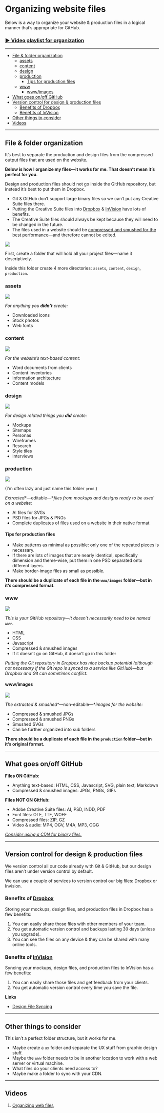 # Organizing website files

Below is a way to organize your website & production files in a logical manner that’s appropriate for GitHub.

### [▶ Video playlist for organization](https://www.youtube.com/watch?v=_bn7bYpuNcQ&list=PLWjCJDeWfDdfJhlnFDLwCu4GZ_2lfuMMx)

---

- [File & folder organization](#file--folder-organization)
	- [assets](#assets)
	- [content](#content)
	- [design](#design)
	- [production](#production)
		- [Tips for production files](#tips-for-production-files)
	- [www](#www)
		- [www/images](#www-images)
- [What goes on/off GitHub](#what-goes-onoff-github)
- [Version control for design & production files](#version-control-for-design--production-files)
	- [Benefits of Dropbox](#benefits-of-dropbox)
	- [Benefits of InVision](#benefits-of-invision)
- [Other things to consider](#other-things-to-consider)
- [Videos](#videos)

---

## File & folder organization

It’s best to separate the production and design files from the compressed output files that are used on the website.

**Below is how I organize my files—it works for me. That doesn’t mean it’s perfect for you.**

Design and production files should not go inside the GitHub repository, but instead it’s best to put them in Dropbox.

- Git & GitHub don’t support large binary files so we can’t put any Creative Suite files there.
- Putting the Creative Suite files into [Dropbox](#benefits-of-dropbox) & [InVision](#benefits-of-invision) have lots of benefits.
- The Creative Suite files should always be kept because they will need to be changed in the future.
- The files used in a website should be [compressed and smushed for the best performance](../performance/)—and therefore cannot be edited.

![](readme-screenshots/project.jpg)

First, create a folder that will hold all your project files—name it descriptively.

Inside this folder create 4 more directories: `assets`, `content`, `design`, `production`.

### assets

![](readme-screenshots/assets.jpg)

*For anything you **didn’t** create:*

- Downloaded icons
- Stock photos
- Web fonts

### content

![](readme-screenshots/content.jpg)

*For the website’s text-based content:*

- Word documents from clients
- Content inventories
- Information architecture
- Content models

### design

![](readme-screenshots/design.jpg)

*For design related things you **did** create:*

- Mockups
- Sitemaps
- Personas
- Wireframes
- Research
- Style tiles
- Interviews

### production

![](readme-screenshots/prod.jpg)

(I’m often lazy and just name this folder `prod`.)

*Extracted**—editable—**files from mockups and designs ready to be used on a website:*

- AI files for SVGs
- PSD files for JPGs & PNGs
- Complete duplicates of files used on a website in their native format

#### Tips for production files

- Make patterns as minimal as possible: only one of the repeated pieces is necessary.
- If there are lots of images that are nearly identical, specifically dimension and theme-wise, put them in one PSD separated onto different layers.
- Make border-image files as small as possible.

**There should be a duplicate of each file in the `www/images` folder—but in it’s compressed format.**

### www

![](readme-screenshots/www.jpg)

*This is your GitHub repository—it doesn’t necessarily need to be named `www`.*

- HTML
- CSS
- Javascript
- Compressed & smushed images
- If it doesn’t go on GitHub, it doesn’t go in this folder

*Putting the Git repository in Dropbox has nice backup potential (although not necessary if the Git repo is synced to a service like GitHub)—but Dropbox and Git can sometimes conflict.*

#### www/images

![](readme-screenshots/www-images.jpg)

*The extracted & smushed**—non-editable—**images for the website:*

- Compressed & smushed JPGs
- Compressed & smushed PNGs
- Smushed SVGs
- Can be further organized into sub folders

**There should be a duplicate of each file in the `production` folder—but in it’s original format.**

---

## What goes on/off GitHub

**Files ON GitHub:**

- Anything text-based: HTML, CSS, Javascript, SVG, plain text, Markdown
- Compressed & smushed images: JPGs, PNGs, GIFs

**Files NOT ON GitHub:**

- Adobe Creative Suite files: AI, PSD, INDD, PDF
- Font files: OTF, TTF, WOFF
- Compressed files: ZIP, GZ
- Video & audio: MP4, OGV, M4A, MP3, OGG

*[Consider using a CDN for binary files.](../performance/)*

---

## Version control for design & production files

We version control all our code already with Git & GitHub, but our design files aren’t under version control by default.

We can use a couple of services to version control our big files: Dropbox or Invision.

### Benefits of [Dropbox](https://www.dropbox.com/)

Storing your mockups, design files, and production files in Dropbox has a few benefits:

1. You can easily share those files with other members of your team.
2. You get automatic version control and backups lasting 30 days (unless you upgrade).
3. You can see the files on any device & they can be shared with many online tools.

### Benefits of [InVision](http://www.invisionapp.com/)

Syncing your mockups, design files, and production files to InVision has a few benefits:

1. You can easily share those files and get feedback from your clients.
2. You get automatic version control every time you save the file.

**Links**

- [Design File Syncing](http://blog.invisionapp.com/design-file-syncing/)

---

## Other things to consider

This isn’t a perfect folder structure, but it works for me.

- Maybe create a `ux` folder and separate the UX stuff from graphic design stuff.
- Maybe the `www` folder needs to be in another location to work with a web server or virtual machine.
- What files do your clients need access to?
- Maybe make a folder to sync with your CDN.

---

## Videos

1. [Organizing web files](https://www.youtube.com/watch?v=V3xDoXeq0ic&list=PLWjCJDeWfDdfJhlnFDLwCu4GZ_2lfuMMx&index=1)
